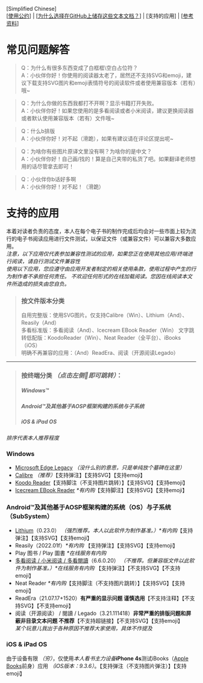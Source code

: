 [Simplified Chinese]  
\[[使用公约](https://github.com/qtqtEricChiu/qtqtEricChiu/blob/EBook-Docs/convention_zh-hans.md)\] | \[[为什么选择在GitHub上储存这些文本文档？](https://github.com/qtqtEricChiu/qtqtEricChiu/blob/main/why-create-these-documents-at-github.md "为什么选择在GitHub上储存这些文本文档？")\] | [支持的应用] | \[[参考资料](https://github.com/qtqtEricChiu/qtqtEricChiu/blob/EBook-Docs/references.md)\]

常见问题解答
=========
> Q：为什么有很多东西变成了白框框\空白占位符？  
A：小伙伴你好！你使用的阅读器太老了，居然还不支持SVG和emoji，建议下载支持SVG图片和emoji表情符号的阅读软件或者使用兼容版本（若有）哦~  

> Q：为什么你做的东西我都打不开啊？显示书籍打开失败。  
A：小伙伴你好！如果您使用的是多看阅读或者小米阅读，建议更换阅读器或者默认使用兼容版本（若有）文件哦~  

> Q：什么b排版  
A：小伙伴你好！对不起（滑跪），如果有建议请在评论区提出呢~  

> Q：为啥你有些图片原译文里没有啊？为啥你的是中文？  
A：小伙伴你好！自己画/找的！算是自己夹带的私货了吧。如果翻译老师想用的话尽管拿去即可！  

> Q：小伙伴你b话好多啊   
A：小伙伴你好！对不起！（滑跪）  

支持的应用
=========
本着对读者负责的态度，本人在每个电子书的制作完成后均会对一些市面上较为流行的电子书阅读应用进行文件测试，以保证文件（或兼容文件）可以兼容大多数应用。  
*注意，以下应用仅代表参加兼容性测试的应用，如果您正在使用其他应用/终端进行阅读，请自行测试文件兼容性*  
*使用以下应用，您应遵守由应用开发者制定的相关使用条款，使用过程中产生的行为制作者不承担任何责任。*
*不欢迎任何形式的在线加载阅读。您因在线阅读本文件所造成的损失由您自负。*

> ### 按文件版本分类  
> 自用完整版：使用SVG图片。仅支持Calibre（Win）、Lithium（And）、Reasily（And）  
> 多看标准版：多看阅读（And）、Icecream EBook Reader（Win）
> 文字跳转低配版：KoodoReader（Win）、Neat Reader（全平台）、iBooks（iOS）  
> 明确不再兼容的应用：（And）ReadEra、阅读（开源阅读Legado）  

-----

> ### 按终端分类 *（点击左侧🔗即可跳转）*：
> ##### Windows™
> ##### Android™及其他基于AOSP框架构建的系统与子系统
> ##### iOS & iPad OS  

*排序代表本人推荐程度*
### Windows
 -  [Microsoft Edge Legacy](https://support.microsoft.com/zh-cn/microsoft-edge/%E4%BB%80%E4%B9%88%E6%98%AF-microsoft-edge-%E6%97%A7%E7%89%88-3e779e55-4c55-08e6-ecc8-2333768c0fb0) *（没什么别的意思，只是单纯放个墓碑在这里）*  
 -  [Calibre](https://github.com/kovidgoyal/calibre) *（推荐）*【支持弹注】【支持SVG】【支持emoji】
 -  [Koodo Reader](https://koodo.960960.xyz/ "将跳转至第三方网站")【支持脚注（不支持图片跳转）】【支持SVG】【支持emoji】
 -  [Icecream EBook Reader](https://www.icecreamapps.com/Ebook-Reader/ "将跳转至第三方网站") *\*有内购*【支持脚注】【支持SVG】【支持emoji】

### Android™及其他基于AOSP框架构建的系统（OS）与子系统（SubSystem）
 - [Lithium](https://play.google.com/store/apps/details?id=com.faultexception.reader "将跳转至Google Play Store")（0.23.0） *（强烈推荐。本人以此软件为制作基准。）\*有内购*【支持弹注】【支持SVG】【支持emoji】
 - Reasily（2022.01f）*\*有内购* 【支持弹注】【支持SVG】【支持emoji】
 - Play 图书 / Play 圖書 *\*在线服务有内购* 
 - [多看阅读 / 小米阅读 / 多看閱讀](https://www.duokan.com/pc/)（6.6.0.20） *（不推荐。但兼容版文件以此软件为制作基准。）\*在线服务有内购* 【支持弹注】【不支持SVG】【不支持emoji】
 - Neat Reader *\*有内购*【支持脚注（不支持图片跳转）】【支持SVG】【支持emoji】
 - ReadEra（21.07.17+1520）**有严重的显示问题 谨慎选用**【不支持注释】【不支持SVG】【不支持emoji】
 - 阅读（开源阅读） / 閱讀 / Legado（3.21.111418）**非常严重的排版问题和屏蔽非目录文本问题 不推荐**【不支持超链接】【不支持SVG】【支持emoji】  
*某个玩意儿我出于各种原因不推荐大家使用，具体不作提及*

### iOS & iPad OS
由于设备有限 *（穷）*，仅使用*本人看书主力设备***iPhone 4s**测试iBooks（[Apple Books](https://www.apple.com/apple-books/)前身）应用 *（iOS版本：9.3.6）*。【支持弹注（不支持图片弹注）】【支持emoji】
